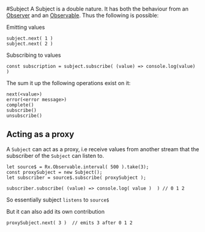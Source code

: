 #Subject 
A Subject is a double nature. It has both the behaviour from an [Observer](/observer.md) and an [Observable](/observable-anatomy.md). Thus the following is possible:

Emitting values

```
subject.next( 1 )
subject.next( 2 ) 
```

Subscribing to values

```
const subscription = subject.subscribe( (value) => console.log(value) )
```
The sum it up the following operations exist on it:

```
next(<value>)
error(<error message>)
complete()
subscribe()
unsubscribe()
```

## Acting as a proxy
A `Subject` can act as a proxy, i.e receive values from another stream that the subscriber of the `Subject` can listen to.

```
let source$ = Rx.Observable.interval( 500 ).take(3);
const proxySubject = new Subject();
let subscriber = source$.subscribe( proxySubject );

subscriber.subscribe( (value) => console.log( value )  ) // 0 1 2
```

So essentially subject `listens` to `source$`

But it can also add its own contribution

```
proxySubject.next( 3 )  // emits 3 after 0 1 2
```


